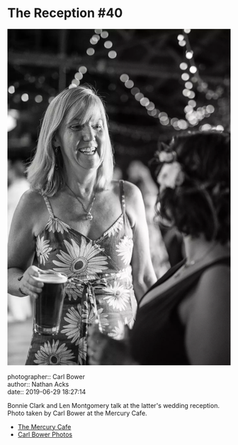 # The Reception #40

![Bonnie Clark and Len Montgomery talk](assets/2019-06-29-set-3-the-reception-40.webp)

photographer:: Carl Bower  
author:: Nathan Acks  
date:: 2019-06-29 18:27:14

Bonnie Clark and Len Montgomery talk at the latter's wedding reception. Photo taken by Carl Bower at the Mercury Cafe.

* [The Mercury Cafe](http://mercurycafe.com)
* [Carl Bower Photos](https://carlbowerphotos.com)
